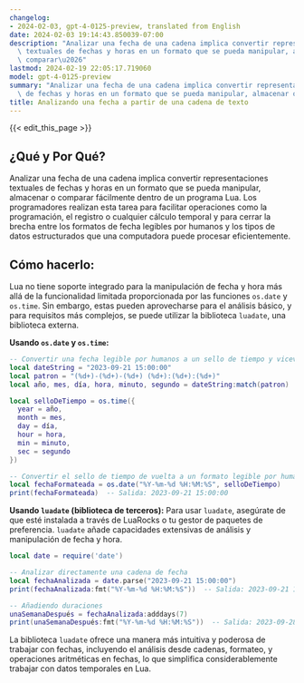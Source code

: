 ```yaml
---
changelog:
- 2024-02-03, gpt-4-0125-preview, translated from English
date: 2024-02-03 19:14:43.850039-07:00
description: "Analizar una fecha de una cadena implica convertir representaciones\
  \ textuales de fechas y horas en un formato que se pueda manipular, almacenar o\
  \ comparar\u2026"
lastmod: 2024-02-19 22:05:17.719060
model: gpt-4-0125-preview
summary: "Analizar una fecha de una cadena implica convertir representaciones textuales\
  \ de fechas y horas en un formato que se pueda manipular, almacenar o comparar\u2026"
title: Analizando una fecha a partir de una cadena de texto
---
```


{{< edit_this_page >}}

## ¿Qué y Por Qué?
Analizar una fecha de una cadena implica convertir representaciones textuales de fechas y horas en un formato que se pueda manipular, almacenar o comparar fácilmente dentro de un programa Lua. Los programadores realizan esta tarea para facilitar operaciones como la programación, el registro o cualquier cálculo temporal y para cerrar la brecha entre los formatos de fecha legibles por humanos y los tipos de datos estructurados que una computadora puede procesar eficientemente.

## Cómo hacerlo:
Lua no tiene soporte integrado para la manipulación de fecha y hora más allá de la funcionalidad limitada proporcionada por las funciones `os.date` y `os.time`. Sin embargo, estas pueden aprovecharse para el análisis básico, y para requisitos más complejos, se puede utilizar la biblioteca `luadate`, una biblioteca externa.

**Usando `os.date` y `os.time`:**
```lua
-- Convertir una fecha legible por humanos a un sello de tiempo y viceversa
local dateString = "2023-09-21 15:00:00"
local patron = "(%d+)-(%d+)-(%d+) (%d+):(%d+):(%d+)"
local año, mes, día, hora, minuto, segundo = dateString:match(patron)

local selloDeTiempo = os.time({
  year = año,
  month = mes,
  day = día,
  hour = hora,
  min = minuto,
  sec = segundo
})

-- Convertir el sello de tiempo de vuelta a un formato legible por humanos
local fechaFormateada = os.date("%Y-%m-%d %H:%M:%S", selloDeTiempo)
print(fechaFormateada)  -- Salida: 2023-09-21 15:00:00
```

**Usando `luadate` (biblioteca de terceros):**
Para usar `luadate`, asegúrate de que esté instalada a través de LuaRocks o tu gestor de paquetes de preferencia. `luadate` añade capacidades extensivas de análisis y manipulación de fecha y hora.

```lua
local date = require('date')

-- Analizar directamente una cadena de fecha
local fechaAnalizada = date.parse("2023-09-21 15:00:00")
print(fechaAnalizada:fmt("%Y-%m-%d %H:%M:%S"))  -- Salida: 2023-09-21 15:00:00

-- Añadiendo duraciones
unaSemanaDespués = fechaAnalizada:adddays(7)
print(unaSemanaDespués:fmt("%Y-%m-%d %H:%M:%S"))  -- Salida: 2023-09-28 15:00:00
```

La biblioteca `luadate` ofrece una manera más intuitiva y poderosa de trabajar con fechas, incluyendo el análisis desde cadenas, formateo, y operaciones aritméticas en fechas, lo que simplifica considerablemente trabajar con datos temporales en Lua.
